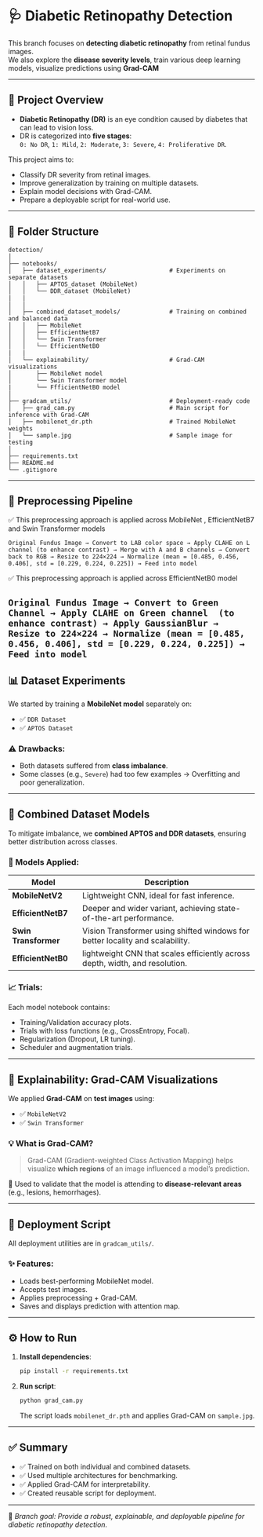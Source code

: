 # 🩺 **Diabetic Retinopathy Detection** 

This branch focuses on **detecting diabetic retinopathy** from retinal fundus images.  
We also explore the **disease severity levels**, train various deep learning models, visualize predictions using **Grad-CAM**

---

## 🧠 **Project Overview**

- **Diabetic Retinopathy (DR)** is an eye condition caused by diabetes that can lead to vision loss.
- DR is categorized into **five stages**:  
  `0: No DR`, `1: Mild`, `2: Moderate`, `3: Severe`, `4: Proliferative DR`.

This project aims to:
- Classify DR severity from retinal images.
- Improve generalization by training on multiple datasets.
- Explain model decisions with Grad-CAM.
- Prepare a deployable script for real-world use.

---
## 📁 Folder Structure

```plaintext
detection/
│
├── notebooks/
│   ├── dataset_experiments/                  # Experiments on separate datasets
│   │   ├── APTOS_dataset (MobileNet)
│   │   └── DDR_dataset (MobileNet)
|   |   
│   │
│   ├── combined_dataset_models/              # Training on combined and balanced data
│   │   ├── MobileNet
│   │   ├── EfficientNetB7
│   │   └── Swin Transformer
│   │   └── EfficientNetB0
|   |
│   └── explainability/                       # Grad-CAM visualizations
│       ├── MobileNet model
│       └── Swin Transformer model
|       └── FfficientNetB0 model
│
├── gradcam_utils/                            # Deployment-ready code
│   ├── grad_cam.py                           # Main script for inference with Grad-CAM
│   ├── mobilenet_dr.pth                      # Trained MobileNet weights
│   └── sample.jpg                            # Sample image for testing
│
├── requirements.txt
├── README.md
└── .gitignore
```
---

## 🧪 **Preprocessing Pipeline**
✅ This preprocessing approach is applied across MobileNet , EfficientNetB7 and Swin Transformer models

   ```Original Fundus Image → Convert to LAB color space → Apply CLAHE on L channel (to enhance contrast) → Merge with A and B channels → Convert back to RGB → Resize to 224×224 → Normalize (mean = [0.485, 0.456, 0.406], std = [0.229, 0.224, 0.225]) → Feed into model ```

✅ This preprocessing approach is applied across EfficientNetB0 model 

   ```Original Fundus Image → Convert to Green Channel → Apply CLAHE on Green channel  (to enhance contrast) → Apply GaussianBlur → Resize to 224×224 → Normalize (mean = [0.485, 0.456, 0.406], std = [0.229, 0.224, 0.225]) → Feed into model ```
---

## 📊 **Dataset Experiments**

We started by training a **MobileNet model** separately on:

- ✅ `DDR Dataset`
- ✅ `APTOS Dataset` 

### ⚠ Drawbacks:
- Both datasets suffered from **class imbalance**.
- Some classes (e.g., `Severe`) had too few examples → Overfitting and poor generalization.

---

## 🔗 **Combined Dataset Models**

To mitigate imbalance, we **combined APTOS and DDR datasets**, ensuring better distribution across classes.



### 🧪 Models Applied:
| Model              | Description |
|-------------------|-------------|
| **MobileNetV2**    | Lightweight CNN, ideal for fast inference. |
| **EfficientNetB7** | Deeper and wider variant, achieving state-of-the-art performance. |
| **Swin Transformer** | Vision Transformer using shifted windows for better locality and scalability. |
| **EfficientNetB0** | lightweight CNN that scales efficiently across depth, width, and resolution. |


### 📈 Trials:
Each model notebook contains:
- Training/Validation accuracy plots.
- Trials with loss functions (e.g., CrossEntropy, Focal).
- Regularization (Dropout, LR tuning).
- Scheduler and augmentation trials.
 
---

## 🧠 **Explainability: Grad-CAM Visualizations**

We applied **Grad-CAM** on **test images** using:
- ✅ `MobileNetV2`
- ✅ `Swin Transformer`

### 💡 What is Grad-CAM?
> Grad-CAM (Gradient-weighted Class Activation Mapping) helps visualize **which regions** of an image influenced a model’s prediction.

📍 Used to validate that the model is attending to **disease-relevant areas** (e.g., lesions, hemorrhages).

---

## 🚀 **Deployment Script**

All deployment utilities are in `gradcam_utils/`.

### ✨ Features:
- Loads best-performing MobileNet model.
- Accepts test images.
- Applies preprocessing + Grad-CAM.
- Saves and displays prediction with attention map.

---

## ⚙️ **How to Run**

1. **Install dependencies**:
   ```bash
   pip install -r requirements.txt
   ```

2. **Run script**:
   ```bash
   python grad_cam.py
   ```
   The script loads `mobilenet_dr.pth` and applies Grad-CAM on `sample.jpg`.

---

## ✅ **Summary**

- ✅ Trained on both individual and combined datasets.
- ✅ Used multiple architectures for benchmarking.
- ✅ Applied Grad-CAM for interpretability.
- ✅ Created reusable script for deployment.

---

📌 *Branch goal: Provide a robust, explainable, and deployable pipeline for diabetic retinopathy detection.*

